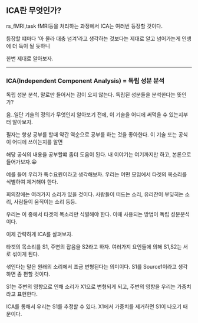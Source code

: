 ## ICA란 무엇인가?

rs_fMRI,task fMRI등을 처리하는 과정에서 ICA는 여러번 등장할 것이다.

등장할 떄마다 '아 몰라 대충 넘겨'라고 생각하는 것보다는 제대로 알고 넘어가는게 인생에 더 득이 될 듯하니

한번 제대로 알아보자.

---

### ICA(Independent Component Analysis) = 독립 성분 분석

독립 성분 분석, 말로만 들어서는 감이 오지 않는다. 독립된 성분들을 분석한다는 뜻인가?

음..일단 기술의 정의가 무엇인지 알아보기 전에, 이 기술을 어디에 써먹을 수 있는지부터 알아보자.

필자는 항상 공부를 할때 약간 역순으로 공부를 하는 것을 좋아한다. 이 기술 또는 공식이 어디에 쓰이는지를 알면

해당 공식의 내용을 공부할떄 좀더 도움이 된다. 내 이야기는 여기까지만 하고, 본론으로 들어가보자.😀

예를 들어 우리가 특수요원이라고 생각해보자. 우리는 어떤 모임에서 타겟의 목소리를 식별하여 제거해야 한다.

회의장에는 여러가지 소리가 있을 것이다. 사람들이 떠드는 소리, 유리잔이 부딪히는 소리, 사람들이 움직이는 소리 등등.

우리는 이 중에서 타겟의 목소리만 식별해야 한다. 이때 사용되는 방법이 독립 성분분석이다.

이제 간략하게 ICA를 살펴보자.

타겟의 목소리를 S1, 주변의 잡음을 S2라고 하자. 여러가지 요인들에 의해 S1,S2는 서로 섞이게 된다.

섞인다는 말은 원래의 소리에서 조금 변형된다는 의미이다. S1를 Source1이라고 생각하면 좀 편할 것이다.

S1는 주변의 영향으로 인해 소리가 X1으로 변형되게 되고, 주변의 영향을 우리는 가중치라고 표현한다.

ICA를 통해서 우리는 S1를 추정할 수 있다. X1에서 가중치를 제거하면 S1이 나오기 때문이다. 
